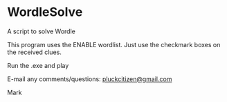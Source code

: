 # WordleSolve
A script to solve Wordle

This program uses the ENABLE wordlist. Just use the checkmark boxes on the received clues.

Run the .exe and play

E-mail any comments/questions:
pluckcitizen@gmail.com

Mark
